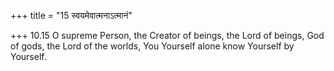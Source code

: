 +++
title = "15 स्वयमेवात्मनाऽत्मानं"

+++
10.15 O supreme Person, the Creator of beings, the Lord of beings, God
of gods, the Lord of the worlds, You Yourself alone know Yourself by
Yourself.
